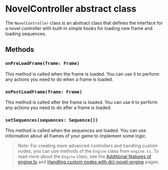 # NovelController abstract class

The `NovelController` class is an abstract class that defines the interface for a novel controller with built-in simple hooks for loading new frame and loading sequences.

## Methods
### `onPreLoadFrame(frame: Frame)`

This method is called when the frame is loaded. You can use it to perform any actions you need to do when a frame is loaded.
### `onPostLoadFrame(frame: Frame)`

This method is called after the frame is loaded. You can use it to perform any actions you need to do after a frame is loaded.

### `setSequences(sequences: Sequence[])`

This method is called when the sequences are loaded. You can use information about all frames of your game to implement some logic.

> Note: For creating more advanced controllers and handling custom nodes, you can use methods of the `Engine` class from `engine.ts`. To read more about the `Engine` class, see the [Additional features of engine.ts](../../engine-ts-features.md) and [Handling custom nodes with dcl-novel-engine](../../custom-nodes.md) pages.